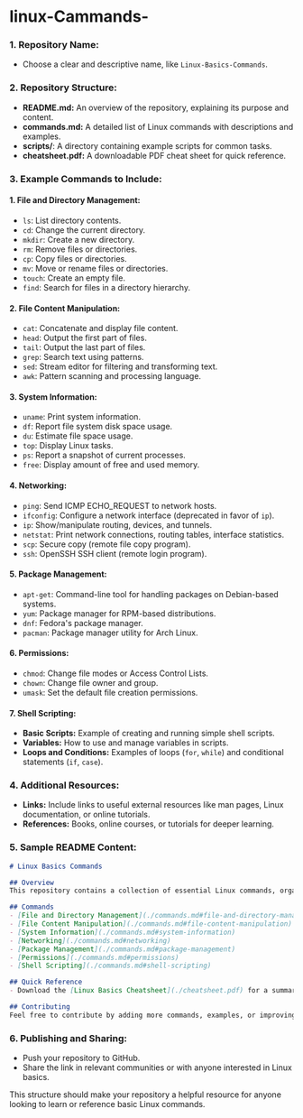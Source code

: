 # linux-Cammands-

### 1. **Repository Name:**
   - Choose a clear and descriptive name, like `Linux-Basics-Commands`.

### 2. **Repository Structure:**
   - **README.md:** An overview of the repository, explaining its purpose and content.
   - **commands.md:** A detailed list of Linux commands with descriptions and examples.
   - **scripts/**: A directory containing example scripts for common tasks.
   - **cheatsheet.pdf:** A downloadable PDF cheat sheet for quick reference.

### 3. **Example Commands to Include:**

#### 1. **File and Directory Management:**
   - `ls`: List directory contents.
   - `cd`: Change the current directory.
   - `mkdir`: Create a new directory.
   - `rm`: Remove files or directories.
   - `cp`: Copy files or directories.
   - `mv`: Move or rename files or directories.
   - `touch`: Create an empty file.
   - `find`: Search for files in a directory hierarchy.

#### 2. **File Content Manipulation:**
   - `cat`: Concatenate and display file content.
   - `head`: Output the first part of files.
   - `tail`: Output the last part of files.
   - `grep`: Search text using patterns.
   - `sed`: Stream editor for filtering and transforming text.
   - `awk`: Pattern scanning and processing language.

#### 3. **System Information:**
   - `uname`: Print system information.
   - `df`: Report file system disk space usage.
   - `du`: Estimate file space usage.
   - `top`: Display Linux tasks.
   - `ps`: Report a snapshot of current processes.
   - `free`: Display amount of free and used memory.

#### 4. **Networking:**
   - `ping`: Send ICMP ECHO_REQUEST to network hosts.
   - `ifconfig`: Configure a network interface (deprecated in favor of `ip`).
   - `ip`: Show/manipulate routing, devices, and tunnels.
   - `netstat`: Print network connections, routing tables, interface statistics.
   - `scp`: Secure copy (remote file copy program).
   - `ssh`: OpenSSH SSH client (remote login program).

#### 5. **Package Management:**
   - `apt-get`: Command-line tool for handling packages on Debian-based systems.
   - `yum`: Package manager for RPM-based distributions.
   - `dnf`: Fedora's package manager.
   - `pacman`: Package manager utility for Arch Linux.

#### 6. **Permissions:**
   - `chmod`: Change file modes or Access Control Lists.
   - `chown`: Change file owner and group.
   - `umask`: Set the default file creation permissions.

#### 7. **Shell Scripting:**
   - **Basic Scripts:** Example of creating and running simple shell scripts.
   - **Variables:** How to use and manage variables in scripts.
   - **Loops and Conditions:** Examples of loops (`for`, `while`) and conditional statements (`if`, `case`).

### 4. **Additional Resources:**
   - **Links:** Include links to useful external resources like man pages, Linux documentation, or online tutorials.
   - **References:** Books, online courses, or tutorials for deeper learning.

### 5. **Sample README Content:**

```markdown
# Linux Basics Commands

## Overview
This repository contains a collection of essential Linux commands, organized by category, with examples and explanations. It's designed as a quick reference for beginners and intermediate users.

## Commands
- [File and Directory Management](./commands.md#file-and-directory-management)
- [File Content Manipulation](./commands.md#file-content-manipulation)
- [System Information](./commands.md#system-information)
- [Networking](./commands.md#networking)
- [Package Management](./commands.md#package-management)
- [Permissions](./commands.md#permissions)
- [Shell Scripting](./commands.md#shell-scripting)

## Quick Reference
- Download the [Linux Basics Cheatsheet](./cheatsheet.pdf) for a summary of common commands.

## Contributing
Feel free to contribute by adding more commands, examples, or improving existing documentation.
```

### 6. **Publishing and Sharing:**
   - Push your repository to GitHub.
   - Share the link in relevant communities or with anyone interested in Linux basics.

This structure should make your repository a helpful resource for anyone looking to learn or reference basic Linux commands.
